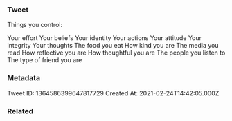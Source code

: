 ### Tweet
Things you control: 

Your effort
Your beliefs
Your identity
Your actions
Your attitude
Your integrity
Your thoughts
The food you eat
How kind you are
The media you read
How reflective you are
How thoughtful you are
The people you listen to
The type of friend you are

### Metadata
Tweet ID: 1364586399647817729
Created At: 2021-02-24T14:42:05.000Z

### Related

